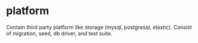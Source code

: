 # platform

Contain third party platform like storage (mysql, postgresql, elastic). Consist of migration, seed, db driver, and test suite.
